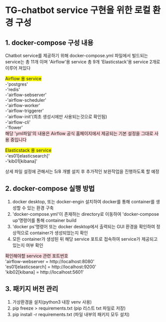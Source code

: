 # TG-chatbot service 구현을 위한 로컬 환경 구성


## 1. docker-compose 구성 내용

Chatbot service를 제공하기 위해 docker-compose.yml 파일에서 빌드되는 service는 총 11개 이며 'Airflow'용 service 총 9개 'Elasticstack'용 service 2개로 이루어 져있다

<span style='background-color:yellow'>Airflow 용 service </span>  
-'postgres'  
-'redis'  
-'airflow-sebserver'  
-'airflow-scheduler'  
-'airflow-worker'  
-'airflow-triggerer'  
-'airflow-init'(최초 생성시에만 사용되는것으로 확인됨)  
-'airflow-cli'  
-'flower'  
<span style='background-color: #ffdce0'>해당 'yml파일'의 내용은 Airflow 공식 홈페이지에서 제공되는 기본 설정을 그대로 사용 중입니다</span>

<span style='background-color:yellow'>Elasticstack 용 service </span>  
-'es01[elasticsearch]'  
-'kib01[kibana]'  

상세 파일 설정에 관해서는 5/8 개별 설치 후 추가적인 보완작업을 진행하도록 할 예정

## 2. docker-compose 실행 방법

1) docker desktop, 또는 docker-engin 설치하여 docker를 통해 container를 생성할 수 있는 환경 구축   
2) 'docker-compose.yml'이 존재하는 directory로 이동하여 'docker-compose up'명령어를 통해 container build    
3) 'docker ps'명령어 또는 docker desktop에서 출력되는 GUI 환경을 확인하여 정상적으로 container가 생성되었는지 확인  
4) 모든 container가 생성된 뒤 해당 service 포트로 접속하여 service가 제공되고 있는지 여부 확인   

<span style='background-color: #ffdce0'>확인해야할 service 관련 포트번호</span>  
'airflow-webserver = http://localhost:8080'  
'es01[elasticsearch] = http://localhost:9200'  
'kib02[kibana] = http://localhost:5601'  

## 3. 패키지 버전 관리
1) 가상환경을 설치(python3 내장 venv 사용)
2) pip freeze > requirements.txt (pip 리스트 txt 파일로 저장)
3) pip install -r requirements.txt (파일 내부의 패키지 모두 설치)
